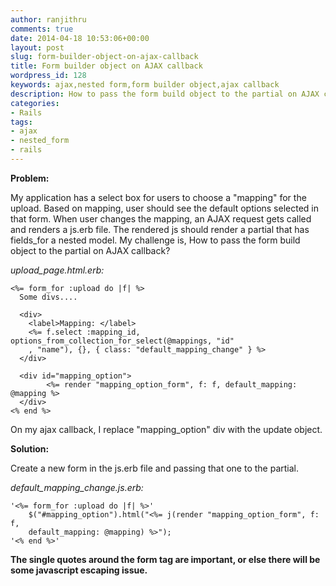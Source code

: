 ```yaml
---
author: ranjithru
comments: true
date: 2014-04-18 10:53:06+00:00
layout: post
slug: form-builder-object-on-ajax-callback
title: Form builder object on AJAX callback
wordpress_id: 128
keywords: ajax,nested form,form builder object,ajax callback
description: How to pass the form build object to the partial on AJAX callback
categories:
- Rails
tags:
- ajax
- nested_form
- rails
---
```


**Problem:**

My application has a select box for users to choose a "mapping" for the upload. Based on mapping, user should see the default options selected in that form. When user changes the mapping, an AJAX request gets called and renders a js.erb file. The rendered js should render a partial that has fields_for a nested model. My challenge is, How to pass the form build object to the partial on AJAX callback?

<!--more-->

_upload_page.html.erb:_

    
    <%= form_for :upload do |f| %>
      Some divs....
      
      <div>
        <label>Mapping: </label>
        <%= f.select :mapping_id, options_from_collection_for_select(@mappings, "id"
        , "name"), {}, { class: "default_mapping_change" } %>
      </div>
    
      <div id="mapping_option">
            <%= render "mapping_option_form", f: f, default_mapping: @mapping %>
      </div>
    <% end %>
    


On my ajax callback, I replace "mapping_option" div with the update object.

**Solution:**

Create a new form in the js.erb file and passing that one to the partial.

_default_mapping_change.js.erb:_

    
    '<%= form_for :upload do |f| %>'
        $("#mapping_option").html("<%= j(render "mapping_option_form", f: f,
        default_mapping: @mapping) %>");
    '<% end %>'
    


**The single quotes around the form tag are important, or else there will be some javascript escaping issue.**
